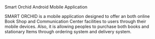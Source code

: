 Smart Orchid Android Mobile Application

SMART ORCHID is a mobile application designed to offer an both online Book Shop and Communication Center facilities to users through their mobile devices. Also, it is allowing peoples to purchase both books and stationary Items through ordering system and delivery system.
